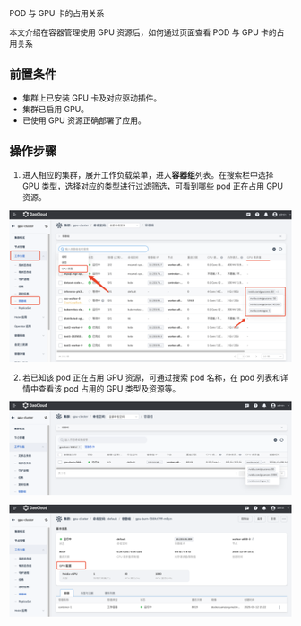 POD 与 GPU 卡的占用关系

本文介绍在容器管理使用 GPU 资源后，如何通过页面查看 POD 与 GPU 卡的占用关系

## 前置条件

- 集群上已安装 GPU 卡及对应驱动插件。
- 集群已启用 GPU。
- 已使用 GPU 资源正确部署了应用。

## 操作步骤

1. 进入相应的集群，展开工作负载菜单，进入**容器组**列表。在搜索栏中选择 GPU 类型，选择对应的类型进行过滤筛选，可看到哪些 pod 正在占用 GPU 资源。

![gpupod1](../gpu/images/gpupod1.png)

2. 若已知该 pod 正在占用 GPU 资源，可通过搜索 pod 名称，在 pod 列表和详情中查看该 pod 占用的 GPU 类型及资源等。

![gpupod2](../gpu/images/gpupod2.png)

![gpupod3](../gpu/images/gpupod3.png)